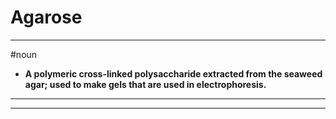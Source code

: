 # Agarose
---
#noun
- **A polymeric cross-linked polysaccharide extracted from the seaweed agar; used to make gels that are used in electrophoresis.**
---
---
